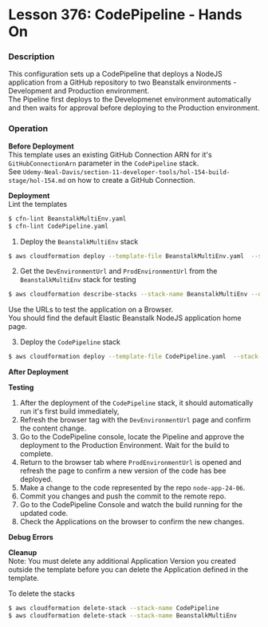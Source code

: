 # Lesson 376: CodePipeline - Hands On

### Description

This configuration sets up a CodePipeline that deploys a NodeJS application from a GitHub repository to two Beanstalk environments - Development and Production environment.  
The Pipeline first deploys to the Developmenet environment automatically and then waits for approval before deploying to the Production environment.

### Operation

**Before Deployment**  
This template uses an existing GitHub Connection ARN for it's `GitHubConnectionArn` parameter in the `CodePipeline` stack.  
See `Udemy-Neal-Davis/section-11-developer-tools/hol-154-build-stage/hol-154.md` on how to create a GitHub Connection.

**Deployment**  
Lint the templates

```bash
$ cfn-lint BeanstalkMultiEnv.yaml
$ cfn-lint CodePipeline.yaml
```

1. Deploy the `BeanstalkMultiEnv` stack

```bash
$ aws cloudformation deploy --template-file BeanstalkMultiEnv.yaml  --stack-name BeanstalkMultiEnv --capabilities CAPABILITY_NAMED_IAM
```

2. Get the `DevEnvironmentUrl` and `ProdEnvironmentUrl` from the `BeanstalkMultiEnv` stack for testing

```bash
$ aws cloudformation describe-stacks --stack-name BeanstalkMultiEnv --query "Stacks[0].Outputs" --no-cli-pager
```

Use the URLs to test the application on a Browser.  
You should find the default Elastic Beanstalk NodeJS application home page.

3. Deploy the `CodePipeline` stack

```bash
$ aws cloudformation deploy --template-file CodePipeline.yaml  --stack-name CodePipeline --capabilities CAPABILITY_NAMED_IAM --parameter-overrides file://secret-parameters.json
```

**After Deployment**

**Testing**

1. After the deployment of the `CodePipeline` stack, it should automatically run it's first build immediately,
2. Refresh the browser tag with the `DevEnvironmentUrl` page and confirm the content change.
3. Go to the CodePipeline console, locate the Pipeline and approve the deployment to the Production Environment. Wait for the build to complete.
4. Return to the browser tab where `ProdEnvironmentUrl` is opened and refresh the page to confirm a new version of the code has bee deployed.
5. Make a change to the code represented by the repo `node-app-24-06`.
6. Commit you changes and push the commit to the remote repo.
7. Go to the CodePipeline Console and watch the build running for the updated code.
8. Check the Applications on the browser to confirm the new changes.

**Debug Errors**

**Cleanup**  
Note: You must delete any additional Application Version you created outside the template before you can delete the Application defined in the template.

To delete the stacks

```bash
$ aws cloudformation delete-stack --stack-name CodePipeline
$ aws cloudformation delete-stack --stack-name BeanstalkMultiEnv
```
